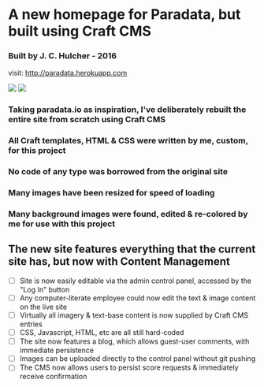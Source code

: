 # A new homepage for Paradata, but built using Craft CMS

### Built by J. C. Hulcher - 2016

visit: http://paradata.herokuapp.com

<img src="app/assets/images/picstagram.jpg" /> <img src="app/assets/images/picstagram2.jpg" />

### Taking paradata.io as inspiration, I've deliberately rebuilt the entire site from scratch using Craft CMS
### All Craft templates, HTML & CSS were written by me, custom, for this project
### No code of any type was borrowed from the original site
### Many images have been resized for speed of loading
### Many background images were found, edited & re-colored by me for use with this project

## The new site features everything that the current site has, but now with Content Management

- [ ] Site is now easily editable via the admin control panel, accessed by the "Log In" button
- [ ] Any computer-literate employee could now edit the text & image content on the live site
- [ ] Virtually all imagery & text-base content is now supplied by Craft CMS entries
- [ ] CSS, Javascript, HTML, etc are all still hard-coded
- [ ] The site now features a blog, which allows guest-user comments, with immediate persistence
- [ ] Images can be uploaded directly to the control panel without git pushing 
- [ ] The CMS now allows users to persist score requests & immediately receive confirmation
